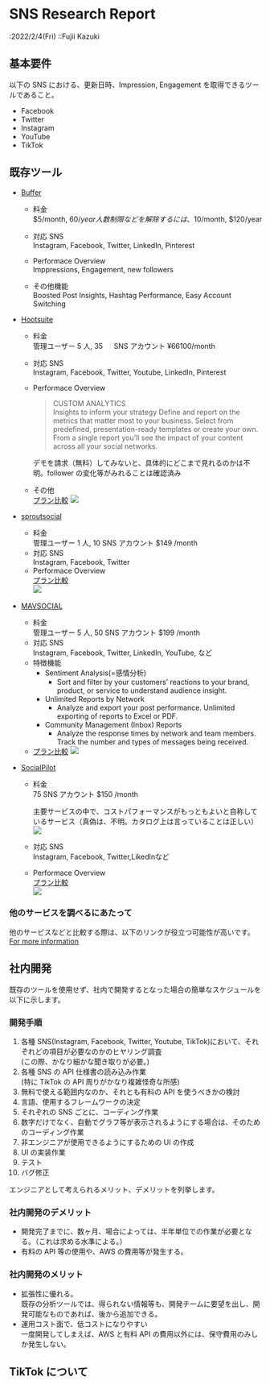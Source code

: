 # SNS Research Report

:2022/2/4(Fri) ::Fujii Kazuki

## 基本要件

以下の SNS における、更新日時、Impression, Engagement を取得できるツールであること。

- Facebook
- Twitter
- Instagram
- YouTube
- TikTok

## 既存ツール

- [Buffer](https://buffer.com/pricing?cta=bufferSite-homepage-hero-selectAPlan-1)

  - 料金  
    $5/month, $60/year  
    人数制限などを解除するには、$10/month, $120/year
  - 対応 SNS  
    Instagram, Facebook, Twitter, LinkedIn, Pinterest
  - Performace Overview  
    Imppressions, Engagement, new followers

  - その他機能  
    Boosted Post Insights, Hashtag Performance, Easy Account Switching

- [Hootsuite](https://www.hootsuite.com/plans)

  - 料金  
    管理ユーザー 5 人, 35 　 SNS アカウント ¥66100/month
  - 対応 SNS  
    Instagram, Facebook, Twitter, Youtube, LinkedIn, Pinterest
  - Performace Overview

    > CUSTOM ANALYTICS  
    > Insights to inform your strategy
    > Define and report on the metrics that matter most to your business. Select from predefined, presentation-ready templates or create your own. From a single report you’ll see the impact of your content across all your social networks.

    デモを請求（無料）してみないと、具体的にどこまで見れるのかは不明。follower の変化等がみれることは確認済み

  - その他  
    [プラン比較](https://www.hootsuite.com/plans)
    ![](public/Hootsuite.png)

- [sproutsocial](https://sproutsocial.com/)
  - 料金  
    管理ユーザー 1 人, 10  SNS アカウント $149 /month
  - 対応 SNS  
    Instagram, Facebook, Twitter
  - Performace Overview  
   [プラン比較](https://sproutsocial.com/pricing/)   
   ![](public/sproutsocial.png)

- [MAVSOCIAL](https://mavsocial.com/pricing/)
  - 料金  
    管理ユーザー 5 人, 50  SNS アカウント $199 /month
  - 対応 SNS  
    Instagram, Facebook, Twitter, LinkedIn, YouTube, など
  - 特徴機能
    - Sentiment Analysis(=感情分析)  
      - Sort and filter by your customers’ reactions to your brand, product, or service to understand audience insight.
    - Unlimited Reports by Network
      - Analyze and export your post performance. Unlimited exporting of reports to Excel or PDF.
    - Community Management (Inbox) Reports
      - Analyze the response times by network and team members. Track the number and types of messages being received.
  - [プラン比較](https://mavsocial.com/pricing/)
  ![](public/mavsocial.png)

- [SocialPilot](https://www.socialpilot.co/plans)
  - 料金  
     75  SNS アカウント $150 /month

     主要サービスの中で、コストパフォーマンスがもっともよいと自称しているサービス（真偽は、不明。カタログ上は言っていることは正しい）
     ![](public/compare.png)
  - 対応 SNS  
    Instagram, Facebook, Twitter,LikedInなど
  - Performace Overview  
   [プラン比較](https://sproutsocial.com/pricing/)   
   ![](public/sproutsocial.png)

### 他のサービスを調べるにあたって
他のサービスなどと比較する際は、以下のリンクが役立つ可能性が高いです。
[For more information](https://buffer.com/library/social-media-management-tools/)

## 社内開発

既存のツールを使用せず、社内で開発するとなった場合の簡単なスケジュールを以下に示します。

### 開発手順

1. 各種 SNS(Instagram, Facebook, Twitter, Youtube, TikTok)において、それぞれどの項目が必要なのかのヒヤリング調査  
   (この際、かなり細かな聞き取りが必要。)
2. 各種 SNS の API 仕様書の読み込み作業  
   (特に TikTok の API 周りがかなり複雑怪奇な所感)
3. 無料で使える範囲内なのか、それとも有料の API を使うべきかの検討
4. 言語、使用するフレームワークの決定
5. それぞれの SNS ごとに、コーディング作業
6. 数字だけでなく、自動でグラフ等が表示されるようにする場合は、そのためのコーディング作業
7. 非エンジニアが使用できるようにするための UI の作成
8. UI の実装作業
9. テスト
10. バグ修正

エンジニアとして考えられるメリット、デメリットを列挙します。

### 社内開発のデメリット

- 開発完了までに、数ヶ月、場合によっては、半年単位での作業が必要となる。（これは求める水準による。）
- 有料の API 等の使用や、AWS の費用等が発生する。

### 社内開発のメリット

- 拡張性に優れる。  
  既存の分析ツールでは、得られない情報等も、開発チームに要望を出し、開発可能なものであれば、後から追加できる。
- 運用コスト面で、低コストになりやすい  
  一度開発してしまえば、AWS と有料 API の費用以外には、保守費用のみしか発生しない。

## TikTok について
